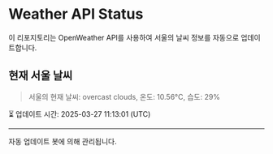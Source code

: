 
# Weather API Status

이 리포지토리는 OpenWeather API를 사용하여 서울의 날씨 정보를 자동으로 업데이트합니다.

## 현재 서울 날씨
> 서울의 현재 날씨: overcast clouds, 온도: 10.56°C, 습도: 29%

⏳ 업데이트 시간: 2025-03-27 11:13:01 (UTC)

---
자동 업데이트 봇에 의해 관리됩니다.
